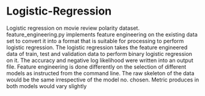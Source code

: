 # Logistic-Regression
Logistic regression on movie review polarity dataset. feature_engineering.py implements feature engineering on the existing data set to convert it into a format that is suitable for processing to perform logistic regression. The logistic regression takes the feature engineered data of train, test and validation data to perform binary logistic regression on it. The accuracy and negative log likelihood were written into an output file.
Feature engineering is done differently on the selection of different models as instructed from the command line. The raw skeleton of the data would be the same irrespective of the model no. chosen. Metric produces in both models would vary slightly
